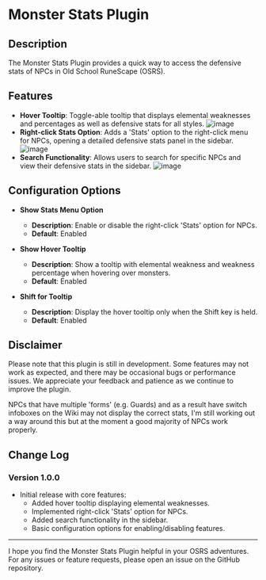 # Monster Stats Plugin

## Description

The Monster Stats Plugin provides a quick way to access the defensive stats of NPCs in Old School RuneScape (OSRS).

## Features

- **Hover Tooltip**: Toggle-able tooltip that displays elemental weaknesses and percentages as well as defensive stats for all styles.
  ![image](https://github.com/Koitere/monster-stats/assets/48294933/5c2af5e5-99d2-4c15-ae78-d31800ddf789)
- **Right-click Stats Option**: Adds a 'Stats' option to the right-click menu for NPCs, opening a detailed defensive stats panel in the sidebar.
 ![image](https://github.com/Koitere/monster-stats/assets/48294933/cc73c955-01e5-40d5-bd4f-07ddaed1a24e)
- **Search Functionality**: Allows users to search for specific NPCs and view their defensive stats in the sidebar.
 ![image](https://github.com/Koitere/monster-stats/assets/48294933/5f80b58a-47b1-414b-b170-61d63d00af51)

## Configuration Options

- **Show Stats Menu Option**
  - **Description**: Enable or disable the right-click 'Stats' option for NPCs.
  - **Default**: Enabled

- **Show Hover Tooltip**
  - **Description**: Show a tooltip with elemental weakness and weakness percentage when hovering over monsters.
  - **Default**: Enabled

- **Shift for Tooltip**
  - **Description**: Display the hover tooltip only when the Shift key is held.
  - **Default**: Enabled

## Disclaimer

Please note that this plugin is still in development. Some features may not work as expected, and there may be occasional bugs or performance issues. We appreciate your feedback and patience as we continue to improve the plugin.

NPCs that have multiple 'forms' (e.g. Guards) and as a result have switch infoboxes on the Wiki may not display the correct stats, I'm still working out a way around this but at the moment a good majority of NPCs work properly.

## Change Log

### Version 1.0.0
- Initial release with core features:
  - Added hover tooltip displaying elemental weaknesses.
  - Implemented right-click 'Stats' option for NPCs.
  - Added search functionality in the sidebar.
  - Basic configuration options for enabling/disabling features.

---

I hope you find the Monster Stats Plugin helpful in your OSRS adventures. For any issues or feature requests, please open an issue on the GitHub repository.
